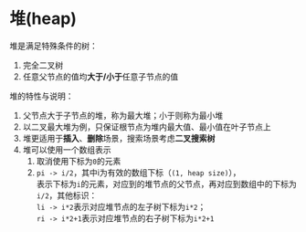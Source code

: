 # 堆(heap)

堆是满足特殊条件的树：

1. 完全二叉树
2. 任意父节点的值均**大于/小于**任意子节点的值

堆的特性与说明：

1. 父节点大于子节点的堆，称为最大堆；小于则称为最小堆
2. 以二叉最大堆为例，只保证根节点为堆内最大值、最小值在叶子节点上
3. 堆更适用于**插入**、**删除**场景，搜索场景考虑**二叉搜索树**
4. 堆可以使用一个数组表示
    1. 取消使用下标为`0`的元素
    2. `pi -> i/2`，其中i为有效的数组下标（`(1, heap size)`），  
       表示下标为`i`的元素，对应到的堆节点的父节点，再对应到数组中的下标为`i/2`，其他标识：  
       `li -> i*2`表示对应堆节点的左子树下标为`i*2`；  
       `ri -> i*2+1`表示对应堆节点的右子树下标为`i*2+1`
